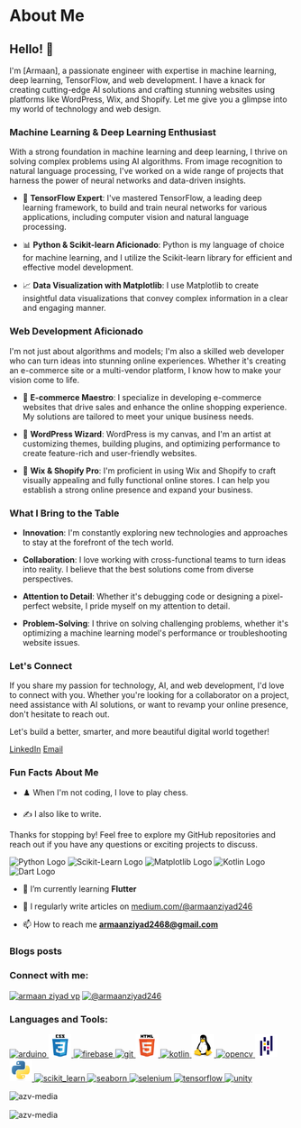 # About Me

## Hello! 👋

I'm [Armaan], a passionate engineer with expertise in machine learning, deep learning, TensorFlow, and web development. I have a knack for creating cutting-edge AI solutions and crafting stunning websites using platforms like WordPress, Wix, and Shopify. Let me give you a glimpse into my world of technology and web design.

### Machine Learning & Deep Learning Enthusiast

With a strong foundation in machine learning and deep learning, I thrive on solving complex problems using AI algorithms. From image recognition to natural language processing, I've worked on a wide range of projects that harness the power of neural networks and data-driven insights.

- 🤖 **TensorFlow Expert**: I've mastered TensorFlow, a leading deep learning framework, to build and train neural networks for various applications, including computer vision and natural language processing.

- 📊 **Python & Scikit-learn Aficionado**: Python is my language of choice for machine learning, and I utilize the Scikit-learn library for efficient and effective model development.

- 📈 **Data Visualization with Matplotlib**: I use Matplotlib to create insightful data visualizations that convey complex information in a clear and engaging manner.

### Web Development Aficionado

I'm not just about algorithms and models; I'm also a skilled web developer who can turn ideas into stunning online experiences. Whether it's creating an e-commerce site or a multi-vendor platform, I know how to make your vision come to life.

- 🛒 **E-commerce Maestro**: I specialize in developing e-commerce websites that drive sales and enhance the online shopping experience. My solutions are tailored to meet your unique business needs.

- 🌟 **WordPress Wizard**: WordPress is my canvas, and I'm an artist at customizing themes, building plugins, and optimizing performance to create feature-rich and user-friendly websites.

- 🚀 **Wix & Shopify Pro**: I'm proficient in using Wix and Shopify to craft visually appealing and fully functional online stores. I can help you establish a strong online presence and expand your business.

### What I Bring to the Table

- **Innovation**: I'm constantly exploring new technologies and approaches to stay at the forefront of the tech world.

- **Collaboration**: I love working with cross-functional teams to turn ideas into reality. I believe that the best solutions come from diverse perspectives.

- **Attention to Detail**: Whether it's debugging code or designing a pixel-perfect website, I pride myself on my attention to detail.

- **Problem-Solving**: I thrive on solving challenging problems, whether it's optimizing a machine learning model's performance or troubleshooting website issues.

### Let's Connect

If you share my passion for technology, AI, and web development, I'd love to connect with you. Whether you're looking for a collaborator on a project, need assistance with AI solutions, or want to revamp your online presence, don't hesitate to reach out.

Let's build a better, smarter, and more beautiful digital world together!

[LinkedIn](https://www.linkedin.com/)
[Email](armaanziyad2468@gmail.com)

### Fun Facts About Me

- ♟️ When I'm not coding, I love to play chess.

- ✍️ I also like to write.

Thanks for stopping by! Feel free to explore my GitHub repositories and reach out if you have any questions or exciting projects to discuss.

![Python Logo](python-logo.png) ![Scikit-Learn Logo](scikit-learn-logo.png) ![Matplotlib Logo](matplotlib-logo.png) ![Kotlin Logo](kotlin-logo.png) ![Dart Logo](dart-logo.png)

- 🌱 I’m currently learning **Flutter**

- 📝 I regularly write articles on [medium.com/@armaanziyad246](medium.com/@armaanziyad246)

- 📫 How to reach me **armaanziyad2468@gmail.com**

### Blogs posts
<!-- BLOG-POST-LIST:START -->
<!-- BLOG-POST-LIST:END -->

<h3 align="left">Connect with me:</h3>
<p align="left">
<a href="https://linkedin.com/in/armaan ziyad vp" target="blank"><img align="center" src="https://raw.githubusercontent.com/rahuldkjain/github-profile-readme-generator/master/src/images/icons/Social/linked-in-alt.svg" alt="armaan ziyad vp" height="30" width="40" /></a>
<a href="https://medium.com/@armaanziyad246" target="blank"><img align="center" src="https://raw.githubusercontent.com/rahuldkjain/github-profile-readme-generator/master/src/images/icons/Social/medium.svg" alt="@armaanziyad246" height="30" width="40" /></a>
</p>

<h3 align="left">Languages and Tools:</h3>
<p align="left"> <a href="https://www.arduino.cc/" target="_blank" rel="noreferrer"> <img src="https://cdn.worldvectorlogo.com/logos/arduino-1.svg" alt="arduino" width="40" height="40"/> </a> <a href="https://www.w3schools.com/css/" target="_blank" rel="noreferrer"> <img src="https://raw.githubusercontent.com/devicons/devicon/master/icons/css3/css3-original-wordmark.svg" alt="css3" width="40" height="40"/> </a> <a href="https://firebase.google.com/" target="_blank" rel="noreferrer"> <img src="https://www.vectorlogo.zone/logos/firebase/firebase-icon.svg" alt="firebase" width="40" height="40"/> </a> <a href="https://git-scm.com/" target="_blank" rel="noreferrer"> <img src="https://www.vectorlogo.zone/logos/git-scm/git-scm-icon.svg" alt="git" width="40" height="40"/> </a> <a href="https://www.w3.org/html/" target="_blank" rel="noreferrer"> <img src="https://raw.githubusercontent.com/devicons/devicon/master/icons/html5/html5-original-wordmark.svg" alt="html5" width="40" height="40"/> </a> <a href="https://kotlinlang.org" target="_blank" rel="noreferrer"> <img src="https://www.vectorlogo.zone/logos/kotlinlang/kotlinlang-icon.svg" alt="kotlin" width="40" height="40"/> </a> <a href="https://www.linux.org/" target="_blank" rel="noreferrer"> <img src="https://raw.githubusercontent.com/devicons/devicon/master/icons/linux/linux-original.svg" alt="linux" width="40" height="40"/> </a> <a href="https://opencv.org/" target="_blank" rel="noreferrer"> <img src="https://www.vectorlogo.zone/logos/opencv/opencv-icon.svg" alt="opencv" width="40" height="40"/> </a> <a href="https://pandas.pydata.org/" target="_blank" rel="noreferrer"> <img src="https://raw.githubusercontent.com/devicons/devicon/2ae2a900d2f041da66e950e4d48052658d850630/icons/pandas/pandas-original.svg" alt="pandas" width="40" height="40"/> </a> <a href="https://www.python.org" target="_blank" rel="noreferrer"> <img src="https://raw.githubusercontent.com/devicons/devicon/master/icons/python/python-original.svg" alt="python" width="40" height="40"/> </a> <a href="https://scikit-learn.org/" target="_blank" rel="noreferrer"> <img src="https://upload.wikimedia.org/wikipedia/commons/0/05/Scikit_learn_logo_small.svg" alt="scikit_learn" width="40" height="40"/> </a> <a href="https://seaborn.pydata.org/" target="_blank" rel="noreferrer"> <img src="https://seaborn.pydata.org/_images/logo-mark-lightbg.svg" alt="seaborn" width="40" height="40"/> </a> <a href="https://www.selenium.dev" target="_blank" rel="noreferrer"> <img src="https://raw.githubusercontent.com/detain/svg-logos/780f25886640cef088af994181646db2f6b1a3f8/svg/selenium-logo.svg" alt="selenium" width="40" height="40"/> </a> <a href="https://www.tensorflow.org" target="_blank" rel="noreferrer"> <img src="https://www.vectorlogo.zone/logos/tensorflow/tensorflow-icon.svg" alt="tensorflow" width="40" height="40"/> </a> <a href="https://unity.com/" target="_blank" rel="noreferrer"> <img src="https://www.vectorlogo.zone/logos/unity3d/unity3d-icon.svg" alt="unity" width="40" height="40"/> </a> </p>

<p><img align="center" src="https://github-readme-stats.vercel.app/api/top-langs?username=azv-media&show_icons=true&locale=en&layout=compact" alt="azv-media" /></p>

<p><img align="center" src="https://github-readme-streak-stats.herokuapp.com/?user=azv-media&" alt="azv-media" /></p>
